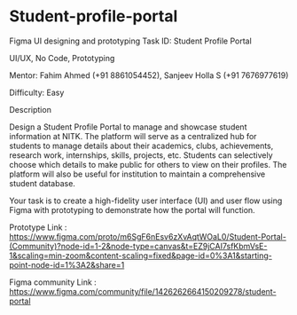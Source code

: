 # Student-profile-portal
Figma UI designing and prototyping
Task ID: Student Profile Portal

UI/UX, No Code, Prototyping

Mentor: Fahim Ahmed (+91 8861054452), Sanjeev Holla S (+91 7676977619)


Difficulty: Easy


Description

Design a Student Profile Portal to manage and showcase student information at NITK. The platform will serve as a centralized hub for students to manage details about their 
academics, clubs, achievements, research work, internships, skills, projects, etc. Students can selectively choose which details to make public for others to view on their
profiles. The platform will also be useful for institution to maintain a comprehensive student database.


Your task is to create a high-fidelity user interface (UI) and user flow using Figma with prototyping to demonstrate how the portal will function.

Prototype Link : https://www.figma.com/proto/m6SgF6nEsv6zXvAqtWOaL0/Student-Portal-(Community)?node-id=1-2&node-type=canvas&t=EZ9jCAI7sfKbmVsE-1&scaling=min-zoom&content-scaling=fixed&page-id=0%3A1&starting-point-node-id=1%3A2&share=1

Figma community Link : https://www.figma.com/community/file/1426262664150209278/student-portal
